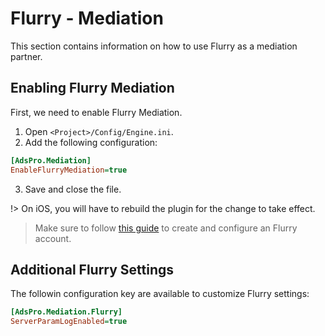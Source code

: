 # Flurry - Mediation
This section contains information on how to use Flurry as a mediation partner.

## Enabling Flurry Mediation
First, we need to enable Flurry Mediation. 
1. Open `<Project>/Config/Engine.ini`.
2. Add the following configuration:
```ini
[AdsPro.Mediation]
EnableFlurryMediation=true
```
3. Save and close the file.

!> On iOS, you will have to rebuild the plugin for the change to take effect.

> Make sure to follow [this guide](https://developers.google.com/admob/android/mediation/Flurry#step_1_set_up_Flurry) to create and configure an Flurry account.


## Additional Flurry Settings
The followin configuration key are available to customize Flurry settings:
```ini 
[AdsPro.Mediation.Flurry]
ServerParamLogEnabled=true 
```

